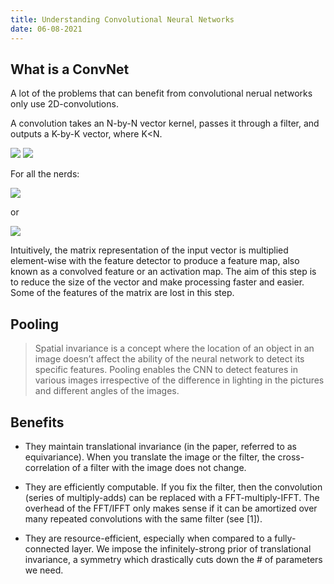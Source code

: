```yaml
---
title: Understanding Convolutional Neural Networks
date: 06-08-2021
---
```


## What is a ConvNet

A lot of the problems that can benefit from convolutional nerual networks only use 2D-convolutions.

A convolution takes an N-by-N vector kernel, passes it through a filter, and outputs a K-by-K vector, where K<N. 

![](https://analyticsindiamag.com/wp-content/uploads/2018/01/conv-full-layer.gif)
![](https://media3.giphy.com/media/i4NjAwytgIRDW/giphy.gif)

For all the nerds:

![](https://wikimedia.org/api/rest_v1/media/math/render/svg/7206fe9d1b6e0ad341016c78c3f939e0d3c1d14e)

or

![](https://wikimedia.org/api/rest_v1/media/math/render/svg/a0fe2ad24b9d9b5f10a06a2580c4a80f1c1e87ec)

Intuitively, the matrix representation of the input vector is multiplied element-wise with the feature detector to produce a feature map, also known as a convolved feature or an activation map. The aim of this step is to reduce the size of the vector and make processing faster and easier. Some of the features of the matrix are lost in this step.

## Pooling

>  Spatial invariance is a concept where the location of an object in an image doesn’t affect the ability of the neural network to detect its specific features. Pooling enables the CNN to detect features in various images irrespective of the difference in lighting in the pictures and different angles of the images.

## Benefits

- They maintain translational invariance (in the paper, referred to as equivariance). When you translate the image or the filter, the cross-correlation of a filter with the image does not change.

- They are efficiently computable. If you fix the filter, then the convolution (series of multiply-adds) can be replaced with a FFT-multiply-IFFT. The overhead of the FFT/IFFT only makes sense if it can be amortized over many repeated convolutions with the same filter (see [1]).

- They are resource-efficient, especially when compared to a fully-connected layer. We impose the infinitely-strong prior of translational invariance, a symmetry which drastically cuts down the # of parameters we need.
